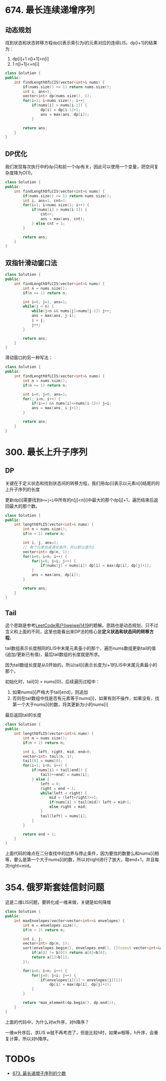 # 674. 最长连续递增序列
## 动态规划
找到状态和状态转移方程dp[i]表示索引为i的元素对应的连续LIS，dp[i+1]的结果为：
1. dp[i]+1      n[i+1]>n[i]
2. 1            n[i+1]<=n[i]

```cpp
class Solution {
public:
    int findLengthOfLCIS(vector<int>& nums) {
        if(nums.size() <= 1) return nums.size();
        int i, ans=1;
        vector<int> dp(nums.size(), 1);
        for(i=1; i<nums.size(); i++)
            if(nums[i] > nums[i-1]) {
                dp[i] = dp[i-1]+1;
                ans = max(ans, dp[i]);
            }

        return ans;
    }
}
```

## DP优化
我们发现每次执行中的dp只和前一个dp有关，因此可以使用一个变量，把空间复杂度降为O(1)。

```cpp
class Solution {
public:
    int findLengthOfLCIS(vector<int>& nums) {
        if(nums.size() <= 1) return nums.size();
        int i, ans=1, cnt=1;
        for(i=1; i<nums.size(); i++) {
            if(nums[i] > nums[i-1]) {
                cnt++;
                ans = max(ans, cnt);
            } else cnt = 1;
        }

        return ans;
    }
}
```

## 双指针滑动窗口法
```cpp
class Solution {
public:
    int findLengthOfLCIS(vector<int>& nums) {
        int n = nums.size();
        if(n <= 1) return n;

        int i=0, j=1, ans=1;
        while(j < n) {
            while(j<n && nums[j]>nums[j-1]) j++;
            ans = max(ans, j-i);
            i = j;
            j++;
        }

        return ans;
    }
}
```

滑动窗口的另一种写法：
```cpp
class Solution {
public:
    int findLengthOfLCIS(vector<int>& nums) {
        int n = nums.size();
        if(n <= 1) return n;

        int i=0, j=0, ans=1;
        for(; i<n; i++) {
            if(i>=1 && nums[i]<=nums[i-1]>) j=i;
            ans = max(ans, i-j+1);
        }

        return ans;
    }
}
```

# 300. 最长上升子序列
## DP
关键在于定义状态和找到状态间的转移方程，我们用dp[i]表示以元素n[i]结尾的的上升子序列的长度

更新dp[i]需要找到`0<=j<i`中所有的n[j]<n[i]中最大的那个dp[j]+1，遍历结束后返回最大的那个数。

```cpp
class Solution {
public:
    int lengthOfLIS(vector<int>& nums) {
        int n = nums.size();
        if(n < 2) return n;

        int i, j, ans=1;
        // 每个元素自身满足条件，所以默认值为1
        vector<int> dp(n, 1);
        for(i=0; i<n; i++) {
            for(j=0; j<i; j++) {
                if(nums[j] < nums[i]) dp[i] = max(dp[i], dp[j]+1);
            }
            ans = max(ans, dp[i]);
        }

        return ans;
    }
}
```

## Tail
这个思路是参考[LeetCode用户liweiwei1419](https://leetcode-cn.com/problems/longest-increasing-subsequence/solution/dong-tai-gui-hua-er-fen-cha-zhao-tan-xin-suan-fa-p/)的题解。思路也是动态规划，只不过含义和上面的不同，这里也能看出来DP法的核心是**定义状态和状态间的转移方程**。

tail数组表示长度相同的LIS中末尾元素虽小的那个，遍历nums数组更新tail的值(追加/更新已有值)，最后tail数组的长度就是所求。

因为tail数组长度是从0开始的，所以tail[i]表示长度为i+1的LIS中末尾元素最小的那个。

初始化时，tail[0] = nums[0]，后续遍历过程中：
1. 如果nums[i]严格大于tail[end]，则追加
2. 否则在tail数组中找是否有元素等于nums[i]，如果有则不操作，如果没有，找第一个大于nums[i]的数，将其更新为小的nums[i]

最后返回tail的长度

```cpp
class Solution {
public:
    int lengthOfLIS(vector<int>& nums) {
        int n = nums.size();
        if(n < 2) return n;

        int i, left, right, mid, end=0;
        vector<int> tail(n, 1);
        tail[0] = nums[0];
        for(i=1; i<n; i++) {
            if(nums[i] > tail[end]) {
                tail[++end] = nums[i];
            } else {
                left = 0;
                right = end + 1;
                while(left < right) {
                    mid = (left+right)>>1;
                    if(nums[i] > tail[mid]) left = mid+1;
                    else right = mid;
                }
                tail[left] = nums[i];
            }
        }

        return end + 1;
    }
}
```

上面代码的难点在二分查找中的边界与停止条件，因为要找的数要么和nums[i]相等，要么是第一个大于nums[i]的数，所以对right进行了放大，取end+1，并且每次right=mid。

# 354. 俄罗斯套娃信封问题
这是二维LIS问题，要转化成一维来做，关键是如何降维

```cpp
class Solution {
public:
    int maxEnvelopes(vector<vector<int>>& envelopes) {
        int n = envelopes.size();
        if(n < 2) return n;

        int i, j;
        vector<int> dp(n, 1);
        sort(envelopes.begin(), envelopes.end(), [](const vector<int>&a, const vector<int>& b){
            if(a[0] != b[0]) return a[0]<b[0];
            return a[1]>b[1];
        });

        for(i=0; i<n; i++) {
            for(j=0; j<i; j++) {
                if(envelopes[i][1] > envelopes[j][1])
                    dp[i] = max(dp[i], dp[j]+1);
            }
        }

        return *max_element(dp.begin(), dp.end());
    }
}
```

上面的代码中，为什么对w升序，对h降序？

一维w升序后，求LIS w就不再考虑了，但是比较h时，如果w相等，h升序，会重复计算，所以对h降序。

# TODOs
- [673. 最长递增子序列的个数](https://leetcode-cn.com/problems/number-of-longest-increasing-subsequence/)